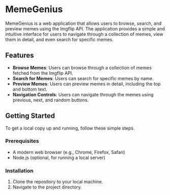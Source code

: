 # MemeGenius

MemeGenius is a web application that allows users to browse, search, and preview memes using the Imgflip API. The application provides a simple and intuitive interface for users to navigate through a collection of memes, view them in detail, and even search for specific memes.

## Features

- **Browse Memes**: Users can browse through a collection of memes fetched from the Imgflip API.
- **Search for Memes**: Users can search for specific memes by name.
- **Preview Memes**: Users can preview memes in detail, including the top and bottom text.
- **Navigation Controls**: Users can navigate through the memes using previous, next, and random buttons.

## Getting Started

To get a local copy up and running, follow these simple steps.

### Prerequisites

- A modern web browser (e.g., Chrome, Firefox, Safari)
- Node.js (optional, for running a local server)

### Installation

1. Clone the repository to your local machine.
2. Navigate to the project directory.
